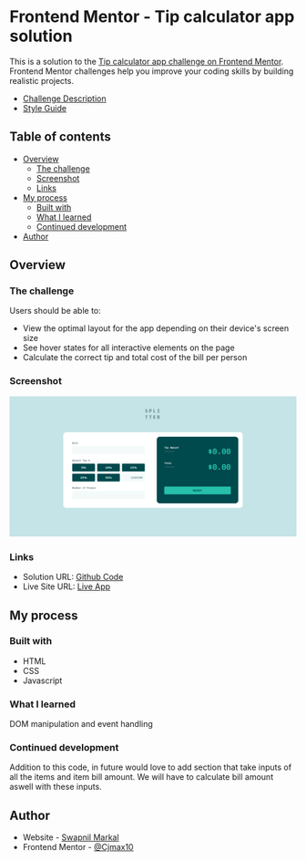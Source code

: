 # Frontend Mentor - Tip calculator app solution

This is a solution to the [Tip calculator app challenge on Frontend Mentor](https://www.frontendmentor.io/challenges/tip-calculator-app-ugJNGbJUX). Frontend Mentor challenges help you improve your coding skills by building realistic projects.
- [Challenge Description](CHALLENGE.md)
- [Style Guide](style-guide.md)
## Table of contents

- [Overview](#overview)
  - [The challenge](#the-challenge)
  - [Screenshot](#screenshot)
  - [Links](#links)
- [My process](#my-process)
  - [Built with](#built-with)
  - [What I learned](#what-i-learned)
  - [Continued development](#continued-development)
- [Author](#author)

## Overview

### The challenge

Users should be able to:

- View the optimal layout for the app depending on their device's screen size
- See hover states for all interactive elements on the page
- Calculate the correct tip and total cost of the bill per person

### Screenshot

![](./screenshot.png)

### Links

- Solution URL: [Github Code](https://github.com/Cjmax10/tip-calculator-app)
- Live Site URL: [Live App](https://cjmax10.github.io/tip-calculator-app/)

## My process

### Built with

- HTML
- CSS
- Javascript

### What I learned

DOM manipulation and event handling 

### Continued development

Addition to this code, in future would love to add section that take inputs of all the items and item bill amount. We will have to calculate bill amount aswell with these inputs.

## Author

- Website - [Swapnil Markal](https://cjmax10.github.io/Portfolio/)
- Frontend Mentor - [@Cjmax10](https://www.frontendmentor.io/profile/Cjmax10)